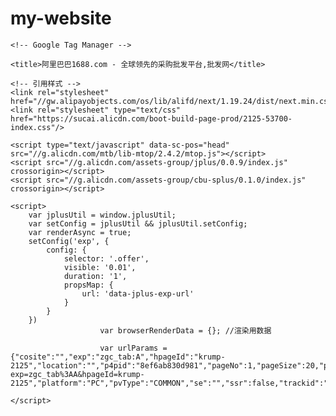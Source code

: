 # my-website

<!DOCTYPE html>
<html>
<head>
    <base href="https://www.re.1688.com/">
    <meta charset="utf-8">
    <meta name="data-spm" content="a2638t"/>
    <meta name="keywords" content=""/>
    <meta name="description" content=""/>
    
    <!-- Google Tag Manager -->
<script>(function(w,d,s,l,i){w[l]=w[l]||[];w[l].push({'gtm.start':
new Date().getTime(),event:'gtm.js'});var f=d.getElementsByTagName(s)[0],
j=d.createElement(s),dl=l!='dataLayer'?'&l='+l:'';j.async=true;j.src=
'https://www.googletagmanager.com/gtm.js?id='+i+dl;f.parentNode.insertBefore(j,f);
})(window,document,'script','dataLayer','GTM-WD4B3PPG');</script>
<!-- End Google Tag Manager -->

    <title>阿里巴巴1688.com - 全球领先的采购批发平台,批发网</title>

    <!-- 引用样式 -->
    <link rel="stylesheet" href="//gw.alipayobjects.com/os/lib/alifd/next/1.19.24/dist/next.min.css"/>
    <link rel="stylesheet" type="text/css" href="https://sucai.alicdn.com/boot-build-page-prod/2125-53700-index.css"/>

    <script type="text/javascript" data-sc-pos="head" src="//g.alicdn.com/mtb/lib-mtop/2.4.2/mtop.js"></script>
    <script src="//g.alicdn.com/assets-group/jplus/0.0.9/index.js" crossorigin></script>
    <script src="//g.alicdn.com/assets-group/cbu-splus/0.1.0/index.js" crossorigin></script>

    <script>
        var jplusUtil = window.jplusUtil;
        var setConfig = jplusUtil && jplusUtil.setConfig;
        var renderAsync = true;
        setConfig('exp', {
            config: {
                selector: '.offer',
                visible: '0.01',
                duration: '1',
                propsMap: {
                    url: 'data-jplus-exp-url'
                }
            }
        })
                        var browserRenderData = {}; //渲染用数据
            
                        var urlParams = {"cosite":"","exp":"zgc_tab:A","hpageId":"krump-2125","location":"","p4pid":"8ef6ab830d981","pageNo":1,"pageSize":20,"pageUrl":"https://p4psearch.1688.com/page.html?exp=zgc_tab%3AA&hpageId=krump-2125","platform":"PC","pvType":"COMMON","se":"","ssr":false,"trackid":""}
            
    </script>

</head>
<body data-bu="1688" data-spm="b_78128457"><script>
with(document)with(body)with(insertBefore(createElement("script"),firstChild))setAttribute("exparams","category=&aplus&asid=AQAAAAD9MC5l2B8qSgAAAABVTXolKkM/gQ==&aat=&abb=&ret=ali%5fresin%5ftrace%3dc%5fp4pid%3d8ef6ab830d981%7cc%5fbid%3dkrump%2d2125%2d2601&c_signed=&hn=p4p%2dlp033070146233%2ecenter%2ena620&at_bu=cbu",id="beacon-aplus",src="//g.alicdn.com/alilog/??/aplus_plugin_b2bfront/index.js,mlog/aplus_v2.js")
</script>
<div id="app"></div>

<!-- 引用页面 JS -->
<script src="https://sucai.alicdn.com/boot-build-page-prod/2125-53700-index.js"></script>

<!-- 性能监控与异常打点 -->
<script>
    var g_config = window.g_config || {};
    g_config.jstracker2 = g_config.jstracker2 || {};
    g_config.jstracker2.pid = '25687-tracker';
</script>

<script src="//g.alicdn.com/tb/tracker/index.js"></script>
<!-- Google Tag Manager (noscript) -->
<noscript><iframe src="https://www.googletagmanager.com/ns.html?id=GTM-WD4B3PPG"
height="0" width="0" style="display:none;visibility:hidden"></iframe></noscript>
<!-- End Google Tag Manager (noscript) -->
</body>
</html>
